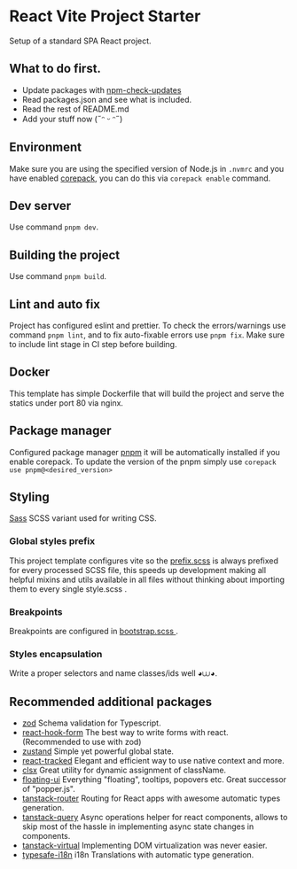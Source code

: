 # React Vite Project Starter
Setup of a standard SPA React project.

## What to do first.
- Update packages with [ npm-check-updates ]( https://www.npmjs.com/package/npm-check-updates )
- Read packages.json and see what is included.
- Read the rest of README.md
- Add your stuff now (˶ᵔ ᵕ ᵔ˶)

## Environment
Make sure you are using the specified version of Node.js in `.nvmrc` and you have enabled [corepack](https://nodejs.org/api/corepack.html), you can do this via `corepack enable` command.

## Dev server
Use command `pnpm dev`.

## Building the project
Use command `pnpm build`.

## Lint and auto fix
Project has configured eslint and prettier. To check the errors/warnings use command `pnpm lint`, and to fix auto-fixable errors use `pnpm fix`.
Make sure to include lint stage in CI step before building.

## Docker
This template has simple Dockerfile that will build the project and serve the statics under port 80 via nginx.

## Package manager
Configured package manager [pnpm](https://pnpm.io/) it will be automatically installed if you enable corepack.
To update the version of the pnpm simply use `corepack use pnpm@<desired_version>`

## Styling
[Sass](https://sass-lang.com/) SCSS variant used for writing CSS.

### Global styles prefix
This project template configures vite so the [prefix.scss](src/shared/scss/prefix/_index.scss) is always prefixed for every processed SCSS file, this speeds up development making all helpful mixins and utils available in all files without thinking about importing them to every single style.scss .

### Breakpoints
Breakpoints are configured in [ bootstrap.scss ]( src/shared/scss/prefix/_bootstrap.scss ).

### Styles encapsulation
Write a proper selectors and name classes/ids well ◕⩊◕.

## Recommended additional packages
- [zod](https://zod.dev/) Schema validation for Typescript.
- [react-hook-form](https://react-hook-form.com/) The best way to write forms with react. (Recommended to use with zod)
- [zustand](https://zustand-demo.pmnd.rs/) Simple yet powerful global state.
- [react-tracked](https://react-tracked.js.org/) Elegant and efficient way to use native context and more.
- [clsx](https://www.npmjs.com/package/clsx) Great utility for dynamic assignment of className.
- [floating-ui](https://floating-ui.com/) Everything "floating", tooltips, popovers etc. Great successor of "popper.js".
- [tanstack-router](https://tanstack.com/router/latest) Routing for React apps with awesome automatic types generation.
- [tanstack-query](https://tanstack.com/query/latest) Async operations helper for react components, allows to skip most of the hassle in implementing async state changes in components.
- [tanstack-virtual](https://tanstack.com/virtual/latest) Implementing DOM virtualization was never easier.
- [typesafe-i18n](https://github.com/ivanhofer/typesafe-i18n) i18n Translations with automatic type generation.
